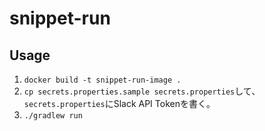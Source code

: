 # snippet-run

## Usage

1. ```docker build -t snippet-run-image .```
2. `cp secrets.properties.sample secrets.properties`して、`secrets.properties`にSlack API Tokenを書く。
3. ```./gradlew run```
